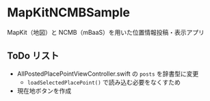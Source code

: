 # MapKitNCMBSample

MapKit（地図）と NCMB（mBaaS）を用いた位置情報投稿・表示アプリ

## ToDo リスト

- AllPostedPlacePointViewController.swift の `posts` を辞書型に変更
  - `loadSelectedPlacePoint()` で読み込む必要をなくすため
- 現在地ボタンを作成
